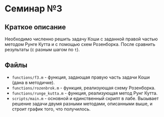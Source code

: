 # Семинар №3
## Краткое описание
Необходимо численно решить задачу Коши с заданной правой частью методом Рунге Кутта и с помощью схем Розенборка.
После сравнить результаты (с разным шагом по `t`).
## Файлы
 * `functions/f3.m` - функция, задающая правую часть задачи Коши (дана в методичке).
 * `functions/rozenbrok.m` - функция, реализующая схему Розенборка.
 * `functions/runge_kutta.m` - функция, реализующая метод Рунг Кутта.
 * `scripts/main.m` - основной и единственный скрипт в лабе. Вызывает решение задачи двумя разными методами, описанными выше, и строит график того, что получилось. 